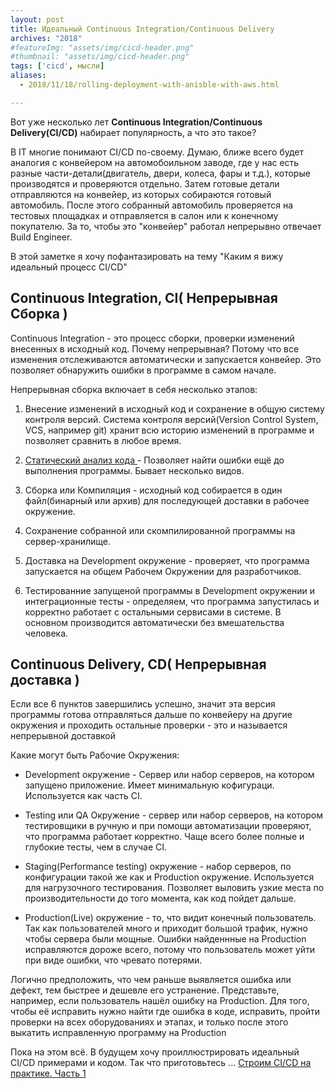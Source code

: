 ```yaml
---
layout: post
title: Идеальный Continuous Integration/Continuous Delivery
archives: "2018"
#featureImg: "assets/img/cicd-header.png"
#thumbnail: "assets/img/cicd-header.png"
tags: ['cicd', мысли]
aliases:
  - 2018/11/18/rolling-deployment-with-anisble-with-aws.html

---
```

Вот уже несколько лет **Continuous Integration/Continuous Delivery(CI/CD)** набирает популярность, а что это такое? 
<!--more-->

В IT многие понимают CI/CD по-своему. Думаю, ближе всего будет аналогия с конвейером на автомобоильном заводе, где у нас есть разные части-детали(двигатель, двери, колеса, фары и т.д.), которые производятся и проверяются отдельно. Затем готовые детали отправляются на конвейер, из которых собираются готовый автомобиль. После этого собранный автомобиль проверяется на тестовых площадках и отправляется в салон или к конечному покупателю. За то, чтобы это "конвейер" работал непрерывно отвечает Build Engineer.

В этой заметке я хочу пофантазировать на тему "Каким я вижу идеальный процесс CI/CD"

## Continuous Integration, CI( Непрерывная Сборка )

Continuous Integration - это процесс сборки, проверки изменений внесенных в исходный код. Почему непрерывная? Потому что все изменения отслеживаются автоматически и запускается конвейер. Это позволяет обнаружить ошибки в программе в самом начале.

Непрерывная сборка включает в себя несколько этапов:

  1. Внесение изменений в исходный код и сохранение в общую систему контроля версий. Система контроля версий(Version Control System, VCS, например git) хранит всю историю изменений в программе и позволяет сравнить в любое время.

  2. [Статический анализ кода ](https://ru.wikipedia.org/wiki/%D0%A1%D1%82%D0%B0%D1%82%D0%B8%D1%87%D0%B5%D1%81%D0%BA%D0%B8%D0%B9_%D0%B0%D0%BD%D0%B0%D0%BB%D0%B8%D0%B7_%D0%BA%D0%BE%D0%B4%D0%B0) - Позволяет найти ошибки ещё до выполнения программы. Бывает несколько видов.

  3. Сборка или Компиляция - исходный код собирается в один файл(бинарный или архив) для последующей доставки в рабочее окружение.

  4. Сохранение собранной или скомпилированной программы на сервер-хранилище.

  5. Доставка на Development окружение - проверяет, что программа запускается на общем Рабочем Окружении для разработчиков.

  6. Тестированние запущеной программы в Development окружении и интеграционные тесты - определяем, что программа запустилась и корректно работает с остальными сервисами в системе. В основном производится автоматически без вмешательства человека.

## Continuous Delivery, CD( Непрерывная доставка )
Если все 6 пунктов завершились успешно, значит эта версия программы готова отправляться дальше по конвейеру на другие окружения и проходить остальные проверки - это и называется непрерывной доставкой

Какие могут быть Рабочие Окружения:

  - Development окружение - Сервер или набор серверов, на котором запущено приложение. Имеет минимальную кофигураци. Используется как часть CI.

  - Testing или QA Окружение - сервер или набор серверов, на котором тестировщики в ручную и при помощи автоматизации проверяют, что программа работает корректно. Чаще всего более полные и глубокие тесты, чем в случае CI.

  - Staging(Performance testing) окружение - набор серверов, по конфигурации такой же как и Production окружение. Используется для нагрузочного тестирования. Позволяет выловить узкие места по производительности до того момента, как код пойдет дальше.

  - Production(Live) окружение - то, что видит конечный пользователь. Так как пользователей много и приходит большой трафик, нужно чтобы сервера были мощные. Ошибки найденнные на Production исправляются дороже всего, потому что пользователь может уйти при виде ошибки, что чревато потерями.

Логично предположить, что чем раньше выявляется ошибка или дефект, тем быстрее и дешевле его устранение. Представьте, например, если пользователь нашёл ошибку на Production. Для того, чтобы её исправить нужно найти где ошибка в коде, исправить, пройти проверки на всех оборудованиях и этапах, и только после этого выкатить исправленную программу на Production

Пока на этом всё. В будущем хочу проиллюстрировать идеальный CI/CD примерами и кодом. Так что приготовьтесь ...
[Строим CI/CD на практике. Часть 1](/2019/03/07/ideal-cicd-on-practice1.html)

